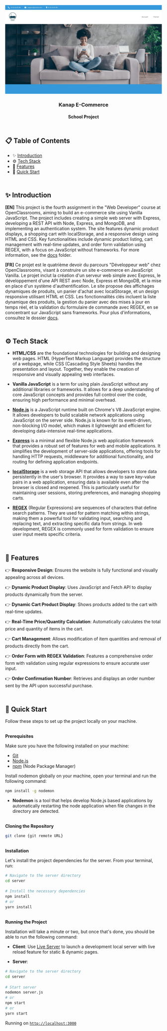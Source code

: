 <div align="center">
    <a href="" target="_blank">
      <img src=".docs/preview.png" alt="Project Banner">
    </a>
  <h3 align="center">Kanap E-Commerce</h3>
  <h4 align="center">School Project</h4>
</div>

## <br /> 📋 <a name="table">Table of Contents</a>

- ✨ [Introduction](#introduction)
- ⚙️ [Tech Stack](#tech-stack)
- 📝 [Features](#features)
- 🚀 [Quick Start](#quick-start)

## <br /> <a name="introduction">✨ Introduction</a>

**[EN]** This project is the fourth assignment in the "Web Developer" course at OpenClassrooms, aiming to build an e-commerce site using Vanilla JavaScript. The project includes creating a simple web server with Express, developing a REST API with Node, Express, and MongoDB, and implementing an authentication system. The site features dynamic product displays, a shopping cart with localStorage, and a responsive design using HTML and CSS. Key functionalities include dynamic product listing, cart management with real-time updates, and order form validation using REGEX, with a focus on JavaScript without frameworks. For more information, see the [docs](/docs/) folder.

**[FR]** Ce projet est le quatrième devoir du parcours "Développeur web" chez OpenClassrooms, visant à construire un site e-commerce en JavaScript Vanilla. Le projet inclut la création d'un serveur web simple avec Express, le développement d'une API REST avec Node, Express et MongoDB, et la mise en place d'un système d'authentification. Le site propose des affichages dynamiques de produits, un panier d'achat avec localStorage, et un design responsive utilisant HTML et CSS. Les fonctionnalités clés incluent la liste dynamique des produits, la gestion du panier avec des mises à jour en temps réel, et la validation du formulaire de commande avec REGEX, en se concentrant sur JavaScript sans frameworks. Pour plus d'informations, consultez le dossier [docs](/docs/).

## <br /> <a name="tech-stack">⚙️ Tech Stack</a>

- **HTML/CSS** are the foundational technologies for building and designing web pages. HTML (HyperText Markup Language) provides the structure of a webpage, while CSS (Cascading Style Sheets) handles the presentation and layout. Together, they enable the creation of responsive and visually appealing web interfaces.

- **Vanilla JavaScript** is a term for using plain JavaScript without any additional libraries or frameworks. It allows for a deep understanding of core JavaScript concepts and provides full control over the code, ensuring high performance and minimal overhead.

- [**Node.js**](https://nodejs.org/en/learn/getting-started/introduction-to-nodejs) is a JavaScript runtime built on Chrome's V8 JavaScript engine. It allows developers to build scalable network applications using JavaScript on the server side. Node.js is known for its event-driven, non-blocking I/O model, which makes it lightweight and efficient for developing data-intensive real-time applications.

- [**Express**](https://expressjs.com/en/starter/installing.html) is a minimal and flexible Node.js web application framework that provides a robust set of features for web and mobile applications. It simplifies the development of server-side applications, offering tools for handling HTTP requests, middleware for additional functionality, and routing for defining application endpoints.

- [**localStorage**](https://developer.mozilla.org/en-US/docs/Web/API/Window/localStorage) is a web storage API that allows developers to store data persistently in the user's browser. It provides a way to save key-value pairs in a web application, ensuring data is available even after the browser is closed and reopened. This is particularly useful for maintaining user sessions, storing preferences, and managing shopping carts.

- [**REGEX**](https://en.wikipedia.org/wiki/Regular_expression) (Regular Expressions) are sequences of characters that define search patterns. They are used for pattern matching within strings, making them a powerful tool for validating input, searching and replacing text, and extracting specific data from strings. In web development, REGEX is commonly used for form validation to ensure user input meets specific criteria.

## <br/> <a name="features">📝 Features</a>
👉 **Responsive Design**: Ensures the website is fully functional and visually appealing across all devices.

👉 **Dynamic Product Display**: Uses JavaScript and Fetch API to display products dynamically from the server.

👉 **Dynamic Cart Product Display**: Shows products added to the cart with real-time updates.

👉 **Real-Time Price/Quantity Calculation**: Automatically calculates the total price and quantity of items in the cart.

👉 **Cart Management**: Allows modification of item quantities and removal of products directly from the cart.

👉 **Order Form with REGEX Validation**: Features a comprehensive order form with validation using regular expressions to ensure accurate user input.

👉 **Order Confirmation Number**: Retrieves and displays an order number sent by the API upon successful purchase.


## <br /> <a name="quick-start">🚀 Quick Start</a>

Follow these steps to set up the project locally on your machine.

<br/>**Prerequisites**

Make sure you have the following installed on your machine:

- [Git](https://git-scm.com/)
- [Node.js](https://nodejs.org/en)
- [npm](https://www.npmjs.com/) (Node Package Manager)

Install nodemon globally on your machine, open your terminal and run the following command:

```bash
npm install -g nodemon
```

- **Nodemon** is a tool that helps develop Node.js based applications by automatically restarting the node application when file changes in the directory are detected.

<br/>**Cloning the Repository**

```bash
git clone {git remote URL}
```

<br/>**Installation**

Let's install the project dependencies for the server. From your terminal, run:

```bash
# Navigate to the server directory
cd server

# Install the necessary dependencies 
npm install
# or
yarn install
```

<br/>**Running the Project**

Installation will take a minute or two, but once that's done, you should be able to run the following command:

- **Client**: Use [Live Server](https://marketplace.visualstudio.com/items?itemName=ritwickdey.LiveServer) to launch a development local server with live reload feature for static & dynamic pages.

- **Server**:  
```bash
# Navigate to the server directory
cd server

# Start server
nodemon server.js
# or
npm start
# or
yarn start
```
  
Running on [`http://localhost:3000`](http://localhost:3000)